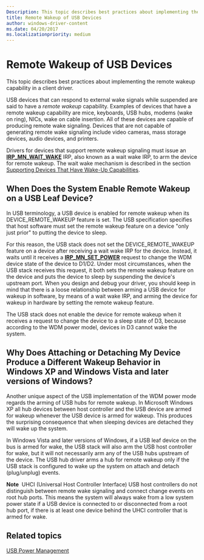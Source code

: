 ```yaml
---
Description: This topic describes best practices about implementing the remote wakeup capability in a client driver.
title: Remote Wakeup of USB Devices
author: windows-driver-content
ms.date: 04/20/2017
ms.localizationpriority: medium
---
```


# Remote Wakeup of USB Devices


This topic describes best practices about implementing the remote wakeup capability in a client driver.

USB devices that can respond to external wake signals while suspended are said to have a *remote wakeup* capability. Examples of devices that have a remote wakeup capability are mice, keyboards, USB hubs, modems (wake on ring), NICs, wake on cable insertion. All of these devices are capable of producing remote wake signaling. Devices that are not capable of generating remote wake signaling include video cameras, mass storage devices, audio devices, and printers.

Drivers for devices that support remote wakeup signaling must issue an [**IRP\_MN\_WAIT\_WAKE**](https://msdn.microsoft.com/library/windows/hardware/ff551766) IRP, also known as a wait wake IRP, to arm the device for remote wakeup. The wait wake mechanism is described in the section [Supporting Devices That Have Wake-Up Capabilities](https://msdn.microsoft.com/library/windows/hardware/ff563907).

## When Does the System Enable Remote Wakeup on a USB Leaf Device?


In USB terminology, a USB device is enabled for remote wakeup when its DEVICE\_REMOTE\_WAKEUP feature is set. The USB specification specifies that host software must set the remote wakeup feature on a device "only just prior" to putting the device to sleep.

For this reason, the USB stack does not set the DEVICE\_REMOTE\_WAKEUP feature on a device after receiving a wait wake IRP for the device. Instead, it waits until it receives a [**IRP\_MN\_SET\_POWER**](https://msdn.microsoft.com/library/windows/hardware/ff551744) request to change the WDM device state of the device to D1/D2. Under most circumstances, when the USB stack receives this request, it both sets the remote wakeup feature on the device and puts the device to sleep by suspending the device's upstream port. When you design and debug your driver, you should keep in mind that there is a loose relationship between arming a USB device for wakeup in software, by means of a wait wake IRP, and arming the device for wakeup in hardware by setting the remote wakeup feature.

The USB stack does not enable the device for remote wakeup when it receives a request to change the device to a sleep state of D3, because according to the WDM power model, devices in D3 cannot wake the system.

## Why Does Attaching or Detaching My Device Produce a Different Wakeup Behavior in Windows XP and Windows Vista and later versions of Windows?


Another unique aspect of the USB implementation of the WDM power mode regards the arming of USB hubs for remote wakeup. In Microsoft Windows XP all hub devices between host controller and the USB device are armed for wakeup whenever the USB device is armed for wakeup. This produces the surprising consequence that when sleeping devices are detached they will wake up the system.

In Windows Vista and later versions of Windows, if a USB leaf device on the bus is armed for wake, the USB stack will also arm the USB host controller for wake, but it will not necessarily arm any of the USB hubs upstream of the device. The USB hub driver arms a hub for remote wakeup only if the USB stack is configured to wake up the system on attach and detach (plug/unplug) events.

**Note**  UHCI (Universal Host Controller Interface) USB host controllers do not distinguish between remote wake signaling and connect change events on root hub ports. This means the system will always wake from a low system power state if a USB device is connected to or disconnected from a root hub port, if there is at least one device behind the UHCI controller that is armed for wake.

 

## Related topics
[USB Power Management](usb-power-management.md)  



